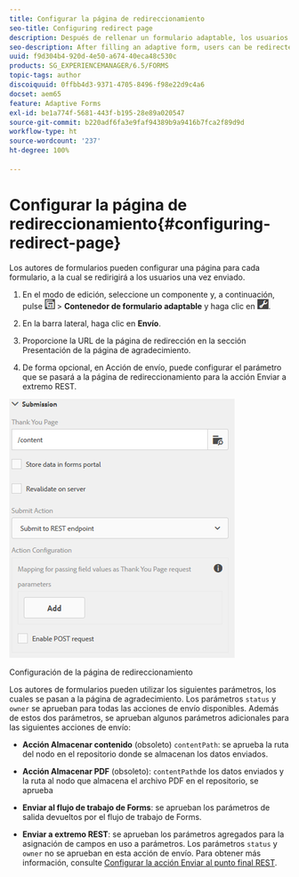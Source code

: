 ```yaml
---
title: Configurar la página de redireccionamiento
seo-title: Configuring redirect page
description: Después de rellenar un formulario adaptable, los usuarios pueden ser redirigidos a una página web que los autores del formulario pueden configurar mientras lo crean..
seo-description: After filling an adaptive form, users can be redirected to a webpage that form authors can configure while creating the form.
uuid: f9d304b4-920d-4e50-a674-40eca48c530c
products: SG_EXPERIENCEMANAGER/6.5/FORMS
topic-tags: author
discoiquuid: 0ffbb4d3-9371-4705-8496-f98e22d9c4a6
docset: aem65
feature: Adaptive Forms
exl-id: be1a774f-5681-443f-b195-28e89a020547
source-git-commit: b220adf6fa3e9faf94389b9a9416b7fca2f89d9d
workflow-type: ht
source-wordcount: '237'
ht-degree: 100%

---
```


# Configurar la página de redireccionamiento{#configuring-redirect-page}

Los autores de formularios pueden configurar una página para cada formulario, a la cual se redirigirá a los usuarios una vez enviado.

1. En el modo de edición, seleccione un componente y, a continuación, pulse ![field-level](assets/field-level.png) > **Contenedor de formulario adaptable** y haga clic en ![cmppr](assets/cmppr.png).

1. En la barra lateral, haga clic en **Envío**.

1. Proporcione la URL de la página de redirección en la sección Presentación de la página de agradecimiento.
1. De forma opcional, en Acción de envío, puede configurar el parámetro que se pasará a la página de redireccionamiento para la acción Enviar a extremo REST.

![Configuración de la página de redireccionamiento](assets/thank-you-setting-1.png)

Configuración de la página de redireccionamiento

Los autores de formularios pueden utilizar los siguientes parámetros, los cuales se pasan a la página de agradecimiento. Los parámetros `status` y `owner` se aprueban para todas las acciones de envío disponibles. Además de estos dos parámetros, se aprueban algunos parámetros adicionales para las siguientes acciones de envío:

* **Acción Almacenar contenido** (obsoleto) `contentPath`: se aprueba la ruta del nodo en el repositorio donde se almacenan los datos enviados.

* **Acción Almacenar PDF** (obsoleto): `contentPath`de los datos enviados y la ruta al nodo que almacena el archivo PDF en el repositorio, se aprueba 

* **Enviar al flujo de trabajo de Forms**: se aprueban los parámetros de salida devueltos por el flujo de trabajo de Forms.

* **Enviar a extremo REST**: se aprueban los parámetros agregados para la asignación de campos en uso a parámetros. Los parámetros `status` y `owner` no se aprueban en esta acción de envío. Para obtener más información, consulte [Configurar la acción Enviar al punto final REST](../../forms/using/configuring-submit-actions.md).
